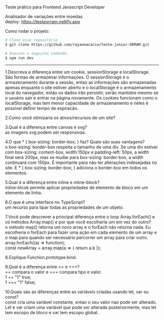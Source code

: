 Teste prático para Frontend Javascript Developer

Analisador de variações entre moedas
<br>
deploy: https://testeorram.netlify.app

Como rodar o projeto:
```bash
# Clone esse repositório
$ git clone https://github.com/rayaneacacio/teste-junior-ORRAM.git

# Execute o seguinte comando:
$ npm run dev
```

---
<p>
  1.Descreva a diferença entre um cookie, sessionStorage e localStorage.
  <br>
  São formas de armazenar informações. O sessionStorage é o armazenamento durante a sessão, entao as informações são armazenadas 
  apenas enquanto o site estiver aberto e o localStorage é o armazenamento local do navegador, então os dados irão persistir, serão 
  mantidos mesmo se o usuário sair e entrar na página novamente. Os cookies funcionam como o localStorage, mas tem menor capacidade 
  de armazenamento e neles é possível definir tempo de expiracão.
</p>

<p>
  2.Como você otimizaria os ativos/recursos de um site?
  <br>
</p>

<p>
  3.Qual é a diferença entre canvas e svg?
  <br>
  as imagens svg podem ser responsivas.
</p>

<p>
  4.O que * { box-sizing: border-box; } faz? Quais são suas vantagens?
  <br>
  o box-sizing: border-box respeita o tamanho de uma div. Se uma div estiver com box-sizing: content-box, width:150px e padding-left: 50px,
  a width final será 200px, mas se mudar para box-sizing: border-box, a width continuará com 150px. É importante para não ter alterações 
  indesejadas no site. E * { box-sizing: border-box; } adiciona o border-box em todos os elementos.
</p>

<p>
  5.Qual é a diferença entre inline e inline-block?
  <br>
  inline-blcok permite aplicar propriedades de elemento de bloco em um elemento de linha.
</p>

<p>
  6.O que é uma interface no TypeScript?
  <br>
  um recurso para tipar todas as propriedades de um objeto.
</p>

<p>
  7.Você pode descrever a principal diferença entre o loop Array.forEach() e os métodos Array.map() e por que você escolheria um em vez do outro?
  <br>
  o método map() retorna um novo array e o forEach não retorna nada. Eu escolheria o forEach para fazer uma ação em cada elemento de um array 
  e o map para quando ser necessário percorrer um array para criar outro.
  <br>
  array.forEach((a) => function);
  <br>
  const newArray = array.map(a => { return a.b });
</p>

<p>
  8.Explique Function.prototype.bind.
  <br>
</p>

<p>
  9.Qual é a diferença entre == e ===?
  <br>
  == compara o valor e === compara tipo e valor.
  <br>
  1 == "1" true;
  <br>
  1 === "1" false;
</p>

<p>  
  10.Quais são as diferenças entre as variáveis criadas usando let, var ou const?
  <br>
  const cria uma variável constante, entao o seu valor nao pode ser alterado. Let e var criam uma variável que pode ser alterada posteriormente, 
  mas let tem escopo de bloco e var tem escopo global.
</p>

